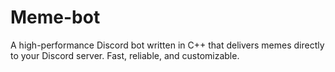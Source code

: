 # Meme-bot
A high-performance Discord bot written in C++ that delivers memes directly to your Discord server. Fast, reliable, and customizable.
